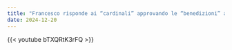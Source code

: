 ```yaml
---
title: "Francesco risponde ai “cardinali” approvando le “benedizioni” alle coppie omosessuali"
date: 2024-12-20
---
```


{{< youtube bTXQRtK3rFQ >}}
